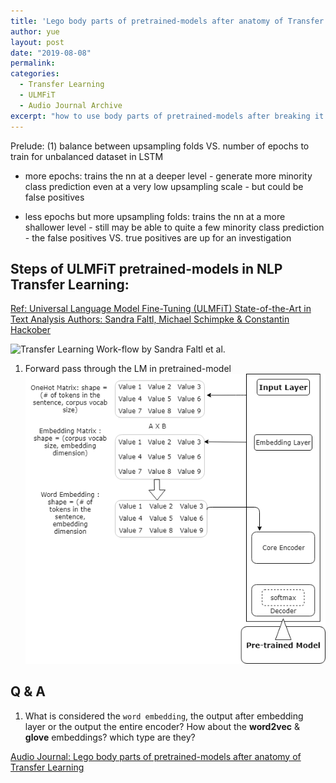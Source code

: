 ```yaml
---
title: 'Lego body parts of pretrained-models after anatomy of Transfer Learning'
author: yue
layout: post
date: "2019-08-08"
permalink:
categories:
  - Transfer Learning
  - ULMFiT
  - Audio Journal Archive
excerpt: "how to use body parts of pretrained-models after breaking it down and fine-tuning"
---
```


Prelude:
(1) balance between upsampling folds VS. number of epochs to train for unbalanced dataset in LSTM

- more epochs: trains the nn at a deeper level - generate more minority class prediction even at a very low upsampling scale - but could be false positives

- less epochs but more upsampling folds: trains the nn at a more shallower level - still may be able to quite a few minority class prediction - the false positives VS. true positives are up for an investigation

## Steps of ULMFiT pretrained-models in NLP Transfer Learning:
[Ref: Universal Language Model Fine-Tuning (ULMFiT)
State-of-the-Art in Text Analysis
Authors: Sandra Faltl, Michael Schimpke & Constantin Hackober](https://humboldt-wi.github.io/blog/research/information_systems_1819/group4_ulmfit/)

<img alt="Transfer Learning Work-flow by Sandra Faltl et al." src="https://humboldt-wi.github.io/blog/img/seminar/group4_ULMFiT/Figure_5.png" />

1. Forward pass through the LM in pretrained-model
![Architecture of the Pretrained Model](/images/architecture_pretrained_model.png)

## Q & A

1. What is considered the `word embedding`, the output after embedding layer or the output the entire encoder? How about the **word2vec** & **glove** embeddings? which type are they?

[Audio Journal: Lego body parts of pretrained-models after anatomy of Transfer Learning](https://www.youtube.com/watch?v=IDZzmpSpy-c&feature=youtu.be)

